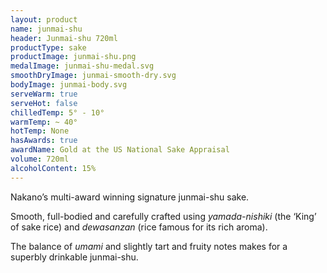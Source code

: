 ```yaml
---
layout: product
name: junmai-shu
header: Junmai-shu 720ml
productType: sake
productImage: junmai-shu.png
medalImage: junmai-shu-medal.svg
smoothDryImage: junmai-smooth-dry.svg
bodyImage: junmai-body.svg
serveWarm: true
serveHot: false
chilledTemp: 5° - 10°
warmTemp: ~ 40°
hotTemp: None
hasAwards: true
awardName: Gold at the US National Sake Appraisal
volume: 720ml
alcoholContent: 15%
---
```


Nakano’s multi-award winning signature junmai-shu sake.  

Smooth, full-bodied and carefully crafted using <i>yamada-nishiki</i> (the ‘King’ of sake rice) and <i>dewasanzan</i> (rice famous for its rich aroma).  

The balance of <i>umami</i> and slightly tart and fruity notes makes for a superbly drinkable junmai-shu.
